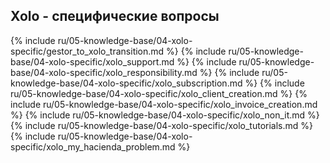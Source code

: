 ## Xolo - специфические вопросы

{% include ru/05-knowledge-base/04-xolo-specific/gestor_to_xolo_transition.md %}
{% include ru/05-knowledge-base/04-xolo-specific/xolo_support.md %}
{% include ru/05-knowledge-base/04-xolo-specific/xolo_responsibility.md %}
{% include ru/05-knowledge-base/04-xolo-specific/xolo_subscription.md %}
{% include ru/05-knowledge-base/04-xolo-specific/xolo_client_creation.md %}
{% include ru/05-knowledge-base/04-xolo-specific/xolo_invoice_creation.md %}
{% include ru/05-knowledge-base/04-xolo-specific/xolo_non_it.md %}
{% include ru/05-knowledge-base/04-xolo-specific/xolo_tutorials.md %}
{% include ru/05-knowledge-base/04-xolo-specific/xolo_my_hacienda_problem.md %}
